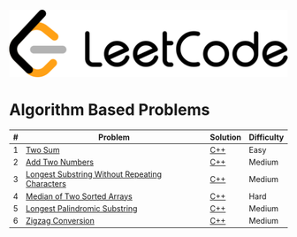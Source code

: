 ![](https://github.com/codeplusmath/leetcode-solutions/blob/main/leet-code.png)

Algorithm Based Problems
====


| # | Problem | Solution | Difficulty |
|---| ----- | -------- | ---------- |
|1|[Two Sum](https://leetcode.com/problems/two-sum/) | [C++](https://github.com/codeplusmath/leetcode-solutions/blob/main/1-Two-Sum.cpp)|Easy|
|2|[Add Two Numbers](https://leetcode.com/problems/add-two-numbers/) | [C++](https://github.com/codeplusmath/leetcode-solutions/blob/main/2-Add-Two-Numbers.cpp)|Medium|
|3|[Longest Substring Without Repeating Characters](https://leetcode.com/problems/longest-substring-without-repeating-characters/) | [C++](https://github.com/codeplusmath/leetcode-solutions/blob/main/3-longest-substring-without-repeat.cpp)|Medium|
|4|[Median of Two Sorted Arrays](https://leetcode.com/problems/median-of-two-sorted-arrays/) | [C++](https://github.com/codeplusmath/leetcode-solutions/blob/main/4-Median-of-Two-Sorted-Arrays.cpp)|Hard|
|5|[Longest Palindromic Substring](https://leetcode.com/problems/longest-palindromic-substring/) | [C++](https://github.com/codeplusmath/leetcode-solutions/blob/main/5-Longest-Palindromic-Substring.cpp)|Medium|
|6|[Zigzag Conversion](https://leetcode.com/problems/zigzag-conversion/) | [C++](https://github.com/codeplusmath/leetcode-solutions/blob/main/6-Zigzag.cpp)|Medium|
